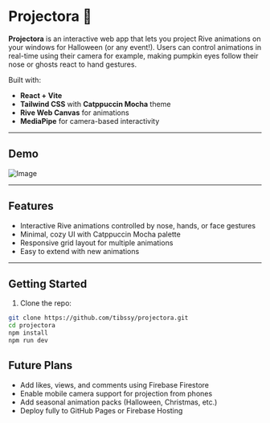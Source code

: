 # Projectora 👻

**Projectora** is an interactive web app that lets you project Rive animations on your windows for Halloween (or any event!). Users can control animations in real-time using their camera for example, making pumpkin eyes follow their nose or ghosts react to hand gestures.

Built with:
- **React + Vite**
- **Tailwind CSS** with **Catppuccin Mocha** theme
- **Rive Web Canvas** for animations
- **MediaPipe** for camera-based interactivity

---

## Demo

![Image](https://github.com/user-attachments/assets/9831e80b-cf6a-4774-826f-84da19250e9e)

---

## Features

- Interactive Rive animations controlled by nose, hands, or face gestures
- Minimal, cozy UI with Catppuccin Mocha palette
- Responsive grid layout for multiple animations
- Easy to extend with new animations

---

## Getting Started

1. Clone the repo:

```bash
git clone https://github.com/tibssy/projectora.git
cd projectora
npm install
npm run dev
```

## Future Plans
- Add likes, views, and comments using Firebase Firestore
- Enable mobile camera support for projection from phones
- Add seasonal animation packs (Halloween, Christmas, etc.)
- Deploy fully to GitHub Pages or Firebase Hosting
